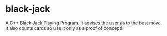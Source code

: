 # black-jack
A C++ Black Jack Playing Program. It advises the user as to the best move. It also counts cards so use it only as a proof of concept!
